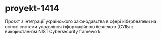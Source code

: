 # proyekt-1414
Проєкт з інтеграції українського законодавства в сфері кібербезпеки на основі системи управління інформаційною безпекою (СУІБ) з використанням NIST Cybersecurity framework.
